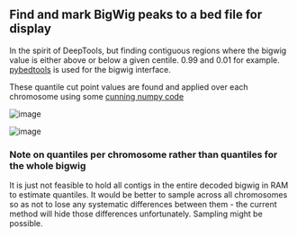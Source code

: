 ## Find and mark BigWig peaks to a bed file for display

In the spirit of DeepTools, but finding contiguous regions where the bigwig value is either above or below a given centile.
0.99 and 0.01 for example. [pybedtools](https://github.com/jackh726/bigtools) is used for the bigwig interface.

These quantile cut point values are found and applied over each chromosome using some [cunning numpy code](http://gregoryzynda.com/python/numpy/contiguous/interval/2019/11/29/contiguous-regions.html)

![image](https://github.com/fubar2/bigwig_peak_bed/assets/6016266/cdee3a2b-ae31-4282-b744-992c15fb49db)

![image](https://github.com/fubar2/bigwig_peak_bed/assets/6016266/59d1564b-0c34-42a3-b437-44332cf1b2f0)


### Note on quantiles per chromosome rather than quantiles for the whole bigwig

It is just not feasible to hold all contigs in the entire decoded bigwig in RAM to estimate quantiles. It would be
better to sample across all chromosomes so as not to lose any systematic differences between them - the current method will hide those
differences unfortunately. Sampling might be possible.
